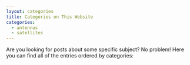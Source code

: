```yaml
---
layout: categories
title: Categories on This Website
categories:
  - antennas
  - satellites
---
```


Are you looking for posts about some specific subject? No problem! Here you can find all of the entries ordered by categories:
